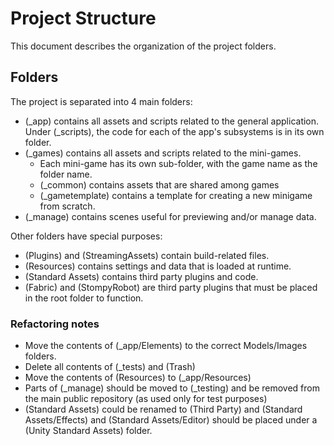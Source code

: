 # Project Structure
This document describes the organization of the project folders.

## Folders

The project is separated into 4 main folders:

  * (_app) contains all assets and scripts related to the general application. Under (_scripts), the code for each of the app's subsystems is in its own folder.
  * (_games) contains all assets and scripts related to the mini-games.
    * Each mini-game has its own sub-folder, with the game name as the folder name.
    * (_common) contains assets that are shared among games
	* (_gametemplate) contains a template for creating a new minigame from scratch.
  * (_manage) contains scenes useful for previewing and/or manage data.

Other folders have special purposes:

  * (Plugins) and (StreamingAssets) contain build-related files.
  * (Resources) contains settings and data that is loaded at runtime.
  * (Standard Assets) contains third party plugins and code.
  * (Fabric) and (StompyRobot) are third party plugins that must be placed in the root folder to function.

### Refactoring notes

 * Move the contents of (_app/Elements) to the correct Models/Images folders.
 * Delete all contents of (_tests) and (Trash)
 * Move the contents of (Resources) to (_app/Resources)
 * Parts of (_manage) should be moved to (_testing) and be removed from the main public repository (as used only for test purposes)
 * (Standard Assets) could be renamed to (Third Party) and (Standard Assets/Effects) and (Standard Assets/Editor) should be placed under a (Unity Standard Assets) folder.
